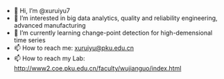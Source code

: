 - 👋 Hi, I’m @xuruiyu7
- 👀 I’m interested in big data analytics, quality and reliability engineering, advanced manufacturing
- 🌱 I’m currently learning change-point detection for high-demensional time series
- 📫 How to reach me: xuruiyu@pku.edu.cn
- 📫 How to reach my Lab: http://www2.coe.pku.edu.cn/faculty/wujianguo/index.html

<!---
xuruiyu7/xuruiyu7 is a ✨ special ✨ repository because its `README.md` (this file) appears on your GitHub profile.
You can click the Preview link to take a look at your changes.
--->
